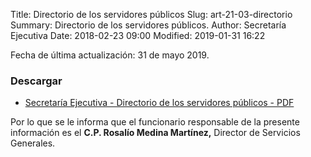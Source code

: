 Title: Directorio de los servidores públicos
Slug: art-21-03-directorio
Summary: Directorio de los servidores públicos.
Author: Secretaría Ejecutiva
Date: 2018-02-23 09:00
Modified: 2019-01-31 16:22


Fecha de última actualización: 31 de mayo 2019.

### Descargar

* [Secretaría Ejecutiva - Directorio de los servidores públicos - PDF](secretaria-ejecutiva-directorio-servidores-publicos.pdf)

Por lo que se le informa que el funcionario responsable de la presente información es el **C.P. Rosalío Medina Martínez,** Director de Servicios Generales.
